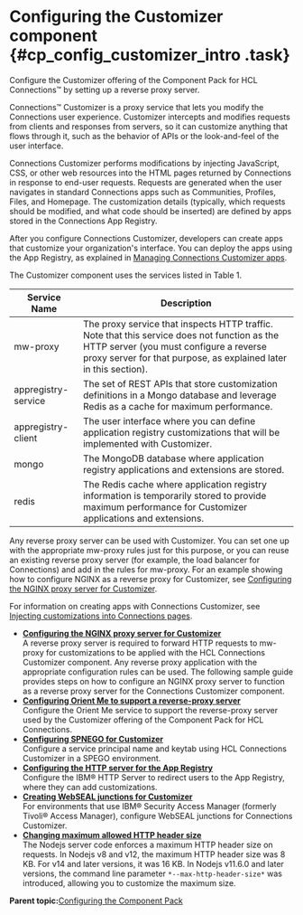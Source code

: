# Configuring the Customizer component {#cp_config_customizer_intro .task}

Configure the Customizer offering of the Component Pack for HCL Connections™ by setting up a reverse proxy server.

Connections™ Customizer is a proxy service that lets you modify the Connections user experience. Customizer intercepts and modifies requests from clients and responses from servers, so it can customize anything that flows through it, such as the behavior of APIs or the look-and-feel of the user interface.

Connections Customizer performs modifications by injecting JavaScript, CSS, or other web resources into the HTML pages returned by Connections in response to end-user requests. Requests are generated when the user navigates in standard Connections apps such as Communities, Profiles, Files, and Homepage. The customization details \(typically, which requests should be modified, and what code should be inserted\) are defined by apps stored in the Connections App Registry.

After you configure Connections Customizer, developers can create apps that customize your organization's interface. You can deploy the apps using the App Registry, as explained in [Managing Connections Customizer apps](../customize/customize_manage_customizer_apps.md).

The Customizer component uses the services listed in Table 1.

|Service Name|Description|
|------------|-----------|
|mw-proxy|The proxy service that inspects HTTP traffic. Note that this service does not function as the HTTP server \(you must configure a reverse proxy server for that purpose, as explained later in this section\).|
|appregistry-service|The set of REST APIs that store customization definitions in a Mongo database and leverage Redis as a cache for maximum performance.|
|appregistry-client|The user interface where you can define application registry customizations that will be implemented with Customizer.|
|mongo|The MongoDB database where application registry applications and extensions are stored.|
|redis|The Redis cache where application registry information is temporarily stored to provide maximum performance for Customizer applications and extensions.|

Any reverse proxy server can be used with Customizer. You can set one up with the appropriate mw-proxy rules just for this purpose, or you can reuse an existing reverse proxy server \(for example, the load balancer for Connections\) and add in the rules for mw-proxy. For an example showing how to configure NGINX as a reverse proxy for Customizer, see [Configuring the NGINX proxy server for Customizer](cp_config_customizer_setup_nginx.md).

For information on creating apps with Connections Customizer, see [Injecting customizations into Connections pages](../customize/customize_inject_customizations.md).

-   **[Configuring the NGINX proxy server for Customizer](../install/cp_config_customizer_setup_nginx.md)**  
A reverse proxy server is required to forward HTTP requests to mw-proxy for customizations to be applied with the HCL Connections Customizer component. Any reverse proxy application with the appropriate configuration rules can be used. The following sample guide provides steps on how to configure an NGINX proxy server to function as a reverse proxy server for the Connections Customizer component.
-   **[Configuring Orient Me to support a reverse-proxy server](../install/cp_config_om_reverse_proxy.md)**  
Configure the Orient Me service to support the reverse-proxy server used by the Customizer offering of the Component Pack for HCL Connections.
-   **[Configuring SPNEGO for Customizer](../install/cp_config_customizer_spnego.md)**  
Configure a service principal name and keytab using HCL Connections Customizer in a SPEGO environment.
-   **[Configuring the HTTP server for the App Registry](../install/cp_config_customizer_HTTP_server.md)**  
Configure the IBM® HTTP Server to redirect users to the App Registry, where they can add customizations.
-   **[Creating WebSEAL junctions for Customizer](../install/cp_config_customizer_webseal_junctions.md)**  
For environments that use IBM® Security Access Manager \(formerly Tivoli® Access Manager\), configure WebSEAL junctions for Connections Customizer.
-   **[Changing maximum allowed HTTP header size](../install/changing_maximum_allowed_http_header_size.md)**  
The Nodejs server code enforces a maximum HTTP header size on requests. In Nodejs v8 and v12, the maximum HTTP header size was 8 KB. For v14 and later versions, it was 16 KB. In Nodejs v11.6.0 and later versions, the command line parameter `*--max-http-header-size*` was introduced, allowing you to customize the maximum size.

**Parent topic:**[Configuring the Component Pack](../install/cp_config_intro.md)

